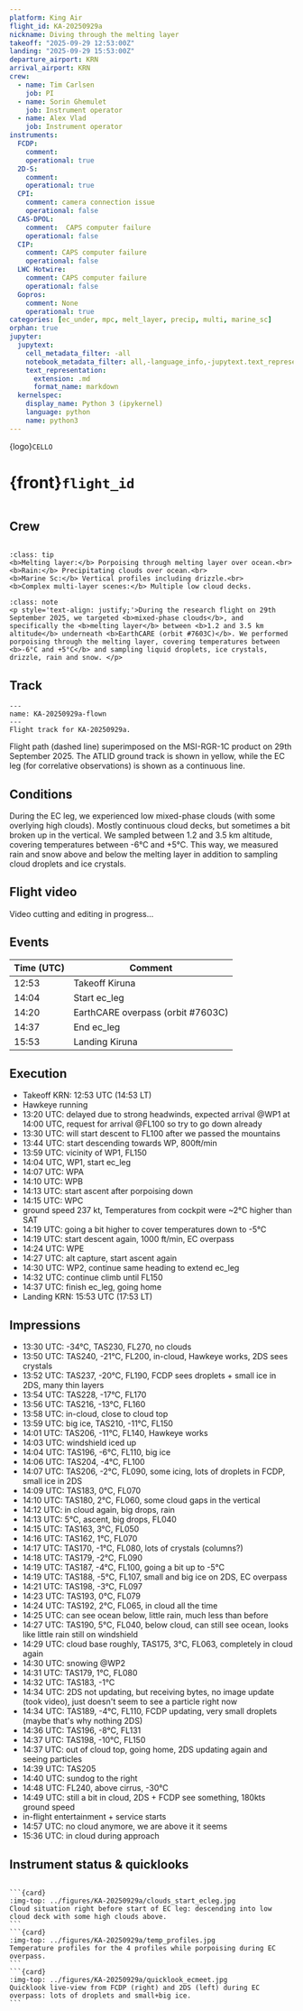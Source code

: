 ```yaml
---
platform: King Air
flight_id: KA-20250929a
nickname: Diving through the melting layer
takeoff: "2025-09-29 12:53:00Z"
landing: "2025-09-29 15:53:00Z"
departure_airport: KRN
arrival_airport: KRN
crew:
  - name: Tim Carlsen
    job: PI
  - name: Sorin Ghemulet
    job: Instrument operator
  - name: Alex Vlad
    job: Instrument operator
instruments:
  FCDP:
    comment:
    operational: true
  2D-S:
    comment:
    operational: true
  CPI:
    comment: camera connection issue
    operational: false
  CAS-DPOL:
    comment:  CAPS computer failure
    operational: false
  CIP:
    comment: CAPS computer failure
    operational: false
  LWC Hotwire:
    comment: CAPS computer failure
    operational: false
  Gopros:
    comment: None
    operational: true
categories: [ec_under, mpc, melt_layer, precip, multi, marine_sc]
orphan: true
jupyter:
  jupytext:
    cell_metadata_filter: -all
    notebook_metadata_filter: all,-language_info,-jupytext.text_representation.format_version,-jupytext.text_representation.jupytext_version
    text_representation:
      extension: .md
      format_name: markdown
  kernelspec:
    display_name: Python 3 (ipykernel)
    language: python
    name: python3
---
```


{logo}`CELLO`

# {front}`flight_id`

```{badges}
```

## Crew

```{crew-list}
```

```{admonition} EarthCARE target scenarios
:class: tip
<b>Melting layer:</b> Porpoising through melting layer over ocean.<br>
<b>Rain:</b> Precipitating clouds over ocean.<br>
<b>Marine Sc:</b> Vertical profiles including drizzle.<br>
<b>Complex multi-layer scenes:</b> Multiple low cloud decks.
```


```{admonition} Flight summary
:class: note
<p style='text-align: justify;'>During the research flight on 29th September 2025, we targeted <b>mixed-phase clouds</b>, and specifically the <b>melting layer</b> between <b>1.2 and 3.5 km altitude</b> underneath <b>EarthCARE (orbit #7603C)</b>. We performed porpoising through the melting layer, covering temperatures between <b>-6°C and +5°C</b> and sampling liquid droplets, ice crystals, drizzle, rain and snow. </p>
```


## Track

```{figure} ../figures/KA-20250929a/KA-20250929a_7603C.png
---
name: KA-20250929a-flown
---
Flight track for KA-20250929a.
```
Flight path (dashed line) superimposed on the MSI-RGR-1C product on 29th September 2025. The ATLID ground track is shown in yellow, while the EC leg (for correlative observations) is shown as a continuous line.


## Conditions

During the EC leg, we experienced low mixed-phase clouds (with some overlying high clouds). Mostly continuous cloud decks, but sometimes a bit broken up in the vertical. We sampled between 1.2 and 3.5 km altitude, covering temperatures between -6°C and +5°C. This way, we measured rain and snow above and below the melting layer in addition to sampling cloud droplets and ice crystals.


## Flight video

Video cutting and editing in progress...

## Events

Time (UTC) | Comment
-------------| -----
12:53 | Takeoff Kiruna
14:04 | Start ec_leg
14:20 | EarthCARE overpass (orbit #7603C)
14:37 | End ec_leg
15:53 | Landing Kiruna


## Execution

- Takeoff KRN: 12:53 UTC (14:53 LT)
- Hawkeye running
- 13:20 UTC: delayed due to strong headwinds, expected arrival @WP1 at 14:00 UTC, request for arrival @FL100 so try to go down already
- 13:30 UTC: will start descent to FL100 after we passed the mountains
- 13:44 UTC: start descending towards WP, 800ft/min
- 13:59 UTC: vicinity of WP1, FL150
- 14:04 UTC, WP1, start ec_leg
- 14:07 UTC: WPA
- 14:10 UTC: WPB
- 14:13 UTC: start ascent after porpoising down
- 14:15 UTC: WPC
- ground speed 237 kt, Temperatures from cockpit were ~2°C higher than SAT
- 14:19 UTC: going a bit higher to cover temperatures down to -5°C
- 14:19 UTC: start descent again, 1000 ft/min, EC overpass
- 14:24 UTC: WPE
- 14:27 UTC: alt capture, start ascent again
- 14:30 UTC: WP2, continue same heading to extend ec_leg
- 14:32 UTC: continue climb until FL150
- 14:37 UTC: finish ec_leg, going home
- Landing KRN: 15:53 UTC (17:53 LT)


## Impressions

- 13:30 UTC: -34°C, TAS230, FL270, no clouds
- 13:50 UTC: TAS240, -21°C, FL200, in-cloud, Hawkeye works, 2DS sees crystals
- 13:52 UTC: TAS237, -20°C, FL190, FCDP sees droplets + small ice in 2DS, many thin layers
- 13:54 UTC: TAS228, -17°C, FL170
- 13:56 UTC: TAS216, -13°C, FL160
- 13:58 UTC: in-cloud, close to cloud top
- 13:59 UTC: big ice, TAS210, -11°C, FL150
- 14:01 UTC: TAS206, -11°C, FL140, Hawkeye works
- 14:03 UTC: windshield iced up
- 14:04 UTC: TAS196, -6°C, FL110, big ice
- 14:06 UTC: TAS204, -4°C, FL100
- 14:07 UTC: TAS206, -2°C, FL090, some icing, lots of droplets in FCDP, small ice in 2DS
- 14:09 UTC: TAS183, 0°C, FL070
- 14:10 UTC: TAS180, 2°C, FL060, some cloud gaps in the vertical
- 14:12 UTC: in cloud again, big drops, rain
- 14:13 UTC: 5°C, ascent, big drops, FL040
- 14:15 UTC: TAS163, 3°C, FL050
- 14:16 UTC: TAS162, 1°C, FL070
- 14:17 UTC: TAS170, -1°C, FL080, lots of crystals (columns?)
- 14:18 UTC: TAS179, -2°C, FL090
- 14:19 UTC: TAS187, -4°C, FL100, going a bit up to -5°C
- 14:19 UTC: TAS188, -5°C, FL107, small and big ice on 2DS, EC overpass
- 14:21 UTC: TAS198, -3°C, FL097
- 14:23 UTC: TAS193, 0°C, FL079
- 14:24 UTC: TAS192, 2°C, FL065, in cloud all the time
- 14:25 UTC: can see ocean below, little rain, much less than before
- 14:27 UTC: TAS190, 5°C, FL040, below cloud, can still see ocean, looks like little rain still on windshield
- 14:29 UTC: cloud base roughly, TAS175, 3°C, FL063, completely in cloud again
- 14:30 UTC: snowing @WP2
- 14:31 UTC: TAS179, 1°C, FL080
- 14:32 UTC: TAS183, -1°C
- 14:34 UTC: 2DS not updating, but receiving bytes, no image update (took video), just doesn't seem to see a particle right now
- 14:34 UTC: TAS189, -4°C, FL110, FCDP updating, very small droplets (maybe that's why nothing 2DS)
- 14:36 UTC: TAS196, -8°C, FL131
- 14:37 UTC: TAS198, -10°C, FL150
- 14:37 UTC: out of cloud top, going home, 2DS updating again and seeing particles
- 14:39 UTC: TAS205
- 14:40 UTC: sundog to the right
- 14:48 UTC: FL240, above cirrus, -30°C
- 14:49 UTC: still a bit in cloud, 2DS + FCDP see something, 180kts ground speed
- in-flight entertainment + service starts
- 14:57 UTC: no cloud anymore, we are above it it seems
- 15:36 UTC: in cloud during approach



## Instrument status & quicklooks
```{instrument-table}
```
````{card-carousel} 3
```{card}
:img-top: ../figures/KA-20250929a/clouds_start_ecleg.jpg
Cloud situation right before start of EC leg: descending into low cloud deck with some high clouds above.
```
```{card}
:img-top: ../figures/KA-20250929a/temp_profiles.jpg
Temperature profiles for the 4 profiles while porpoising during EC overpass.
```
```{card}
:img-top: ../figures/KA-20250929a/quicklook_ecmeet.jpg
Quicklook live-view from FCDP (right) and 2DS (left) during EC overpass: lots of droplets and small+big ice.
```